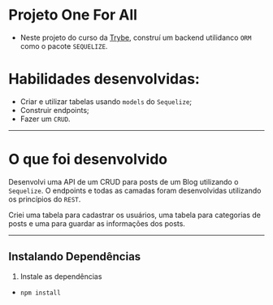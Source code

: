 
# Projeto One For All
- Neste projeto do curso da [Trybe](https://www.betrybe.com/), construí um backend utilidanco `ORM` como o pacote `SEQUELIZE`.

# Habilidades desenvolvidas:

- Criar e utilizar tabelas usando `models` do  `Sequelize`;
- Construir endpoints;
- Fazer um `CRUD`.
---
# O que foi desenvolvido

Desenvolvi uma API de um CRUD para posts de um Blog utilizando o `Sequelize`. O endpoints e todas as camadas foram desenvolvidas utilizando os princípios do `REST`.

Criei uma tabela para cadastrar os usuários, uma tabela para categorias de posts e uma para guardar as informações dos posts.

---

## Instalando Dependências

1. Instale as dependências

- `npm install`
